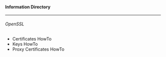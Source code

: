 #### Information Directory ####
---
###### OpenSSL ######
- Certificates HowTo
- Keys HowTo
- Proxy Certificates HowTo
 
